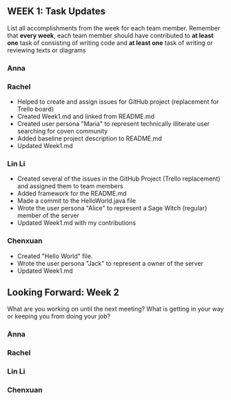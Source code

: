 ## WEEK 1: Task Updates

List all accomplishments from the week for each team member. Remember that **every week**, each team member should have contributed to **at least one** task of consisting of writing code and **at least one** task of writing or reviewing texts or diagrams

### Anna
### Rachel
- Helped to create and assign issues for GitHub project (replacement for Trello board)
- Created Week1.md and linked from README.md
- Created user persona "Maria" to represent technically illiterate user searching for coven community
- Added baseline project description to README.md
- Updated Week1.md
### Lin Li
- Created several of the issues in the GitHub Project (Trello replacement) and assigned them to team members
- Added framework for the README.md
- Made a commit to the HelloWorld.java file
- Wrote the user persona "Alice" to represent a Sage Witch (regular) member of the server
- Updated Week1.md with my contributions
### Chenxuan
- Created "Hello World" file.
- Wrote  the user persona "Jack" to represent a owner of the server 
- Updated Week1.md
## Looking Forward: Week 2
What are you working on until the next meeting? What is getting in your way or keeping you from doing your job?

### Anna
### Rachel
### Lin Li
### Chenxuan
